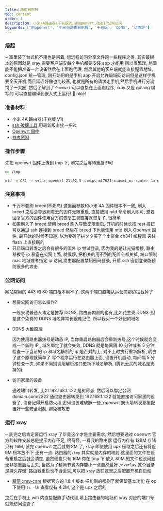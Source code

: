 ```yaml
---
title: 路由器刷机
toc: content
order: 4
description: 小米4A路由器(千兆版V1)刷openwrt,动态IP公网访问
keywords: ['刷openwrt', '小米4A路由器刷机', '千兆版', 'DDNS', '动态IP']
---
```


### 缘起

~ 家里装了台式机不用也是闲着, 想远程访问分享文件跑一些程序之类, 其实最根本的原因就是 xray 需要客户端安每个手机都要安装 app 才能用
所以很繁琐, 想着能不能把准备一台设备然后在上面跑代理, 然后其他的客户端就能直接配置地址, config.json 统一管理, 刚开始用的是手机 app 开启允许局域网访问但是这样手机要全天开机,而且延迟好像也比较髙, 也就是所有的请求走手机,然后手机进行分流饶了一大圈,
然后了解到了 `Openwrt` 可以直接在上面跑程序, xray 又是 golang 编写的 可以直接编译到嵌入式上运行! 🐓 nice!

### 准备材料

- 小米 4A 路由器(千兆版 V1)
- [ssh 破解工具](https://github.com/acecilia/OpenWRTInvasion) 用最新版直接一把过
- [Openwrt 固件](https://openwrt.org/inbox/toh/xiaomi/xiaomi_mi_router_4a_gigabit_edition)
- [参考资料](https://blog.csdn.net/yilovexing/article/details/129688708)

### 操作步骤

先把 openwrt 固件上传到 tmp 下, 刷完之后等待重启即可

```sh
cd /tmp

mtd -e OS1 -r write openwrt-21.02.3-ramips-mt7621-xiaomi_mi-router-4a-gigabit-squashfs-sysupgrade.bin OS1
```

### 注意事项

- 千万不要刷 breed(不死鸟) 这里面参数和小米 4A 固件根本不一致, 刷入 breed 之后会导致刷进去的固件无限重启, 直接使用 mtd 命令刷入即可, 想要回复官方的固件使用官方的恢复工具直接就恢复了, 很简单
- 如果刷入了 breed,使用 breed 刷入导致无限重启, 开机的时候长按 rest 按钮 可以通过 ssh 连接到 breed 然后在 breed 下也能使用 mtd 刷入 Openwrt 固件, 最开始的时候不知道, 以为变砖了拼夕夕买了个土豪金 ch341 编程器 夹住 flash 上直接刷的
- 开启端口转发之后会有很多的国外 ip 尝试登录, 因为我的是让光猫桥接, 路由器拨号 ip 暴露在公网上面, 就很烦, 把相关的用不到的配置全都关掉, 端口限制 mac 地址或者指定 ip 访问,路由器配置禁用密码登录, 开启 ssh 密钥登录能预防很多的攻击

### 公网访问

网站常用的 443 和 80 端口根本用不了, 这两个端口直接从运营商那边拦截掉了

- 想要公网访问怎么操作?

  一般来说普通人肯定是推荐 DDNS, 路由器内置的也有,比如花生壳 DDNS ,但是这个免费的 DDNS 域名非常长很难记住, 所以我买一个好记的域名

- DDNS 大致原理

  因为使用路由器拨号是动态 IP, 当你重启路由器后会重新拨号,这个时候就会变成一个新的 IP , 域名绑定了就会失效, DDNS 就是每间隔 10 分钟或者 5 分钟, 检查一下当前的 ip 和域名解析的 ip 是否对的上, 对不上时执行重新解析, 明白了这个原理就简单了
  写个程序运行在路由器上面, 设置开机启动, 每间隔 5 分钟检查一次, 如果不同则调用解析接口更新下域名解析, (腾讯云买的域名是支持的)

- 访问家里的设备

  通过端口转发, 比如 192.168.1.1:22 是树莓派, 然后可以绑定公网 domain.com:2222 通过路由器转发到 192.168.1.1:22 就能直接访问家里的设备了, 设备记得开启防火墙,密码设置难破解一些, openwrt 防火墙转发那里配置好一些安全限制, 避免被攻击

### 运行 xray

~ 刷完之后肯定要运行 xray 了毕竟这个才是主要需求, 然后想要通过 openwrt 官方的软件安装总是提示内存不足, 很奇怪, 一看我的路由器 运行内存有 128M 存储只有 16M, 装完 openwrt 之后就剩 8M 了, xray 即使使用 upx 压缩之后还有将近 9M 根本放不下
还有一点. 路由器的`/tmp` 其实就是内存的映射.这里面的文件在设备重启之后就会清空, 虽然硬盘只有 16M 你在 tmp 下 放入 80M 的文件也没问题无非是重启后丢失, 当然为了精简节省内存能小一点自然最好
`/overlay` 这个目录是持久存储, 路由器重启也不会丢失,可以把 xray 放在这里之后配置开机自启动

- [精简 xray-core](https://github.com/wangz-code/xray-core-min) 根据官方的 1.8.4 版本 把能删的都删了就保留基本功能 在 op 下使用 `ls -lh` 查看仅有 4.2M, 这个是 upx 之后的

之后在手机上 wifi 内直接配置手动代理,填上路由器的地址和 xray 对应的端口号就能访问油管了
